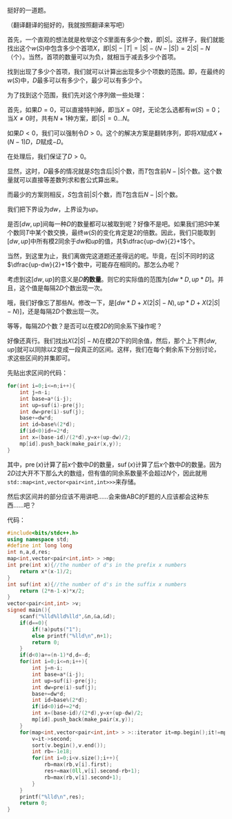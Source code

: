 挺好的一道题。

（翻译翻译的挺好的，我就按照翻译来写吧）

首先，一个直观的想法就是枚举这个$S$里面有多少个数，即$|S|$。这样子，我们就能找出这个$w(S)$中包含多少个首项$X$，即$|S|-|T|=|S|-(N-|S|)=2|S|-N$（个）。当然，首项的数量可以为负，就相当于减去多少个首项。

找到出现了多少个首项，我们就可以计算出出现多少个项数的范围。即，在最终的$w(S)$中，$D$最多可以有多少个，最少可以有多少个。

为了找到这个范围，我们先对这个序列做一些处理：

首先，如果$D=0$，可以直接特判掉，即当$X=0$时，无论怎么选都有$w(S)=0$；当$X\neq 0$时，共有$N+1$种方案，即$|S|=0\dots N$。

如果$D<0$，我们可以强制令$D>0$。这个的解决方案是翻转序列，即将$X$赋成$X+(N-1)D$，$D$赋成$-D$。

在处理后，我们保证了$D>0$。

显然，这时，$D$最多的情况就是$S$包含后$|S|$个数，而$T$包含前$N-|S|$个数。这个数量就可以直接等差数列求和套公式算出来。

而最少的方案则相反，$S$包含前$|S|$个数，而$T$包含后$N-|S|$个数。

我们把下界设为$dw$，上界设为$up$。

是否$[dw,up]$间每一种$D$的数量都可以被取到呢？好像不是吧。如果我们把$S$中某个数同$T$中某个数交换，最终$w(S)$的变化肯定是$2$的倍数。因此，我们只能取到$[dw,up]$中所有模$2$同余于$dw$和$up$的值，共$\dfrac{up-dw}{2}+1$个。

当然，到这里为止，我们离做完这道题还差得远的呢。毕竟，在$|S|$不同时的这$\dfrac{up-dw}{2}+1$个数中，可能存在相同的。那怎么办呢？

考虑到这$[dw,up]$的意义是$D$**的数量**。则它的实际值的范围为$[dw*D,up*D]$。并且，这个值是每隔$2D$个数出现一次。

哦，我们好像忘了那些$N$。修改一下，是$[dw*D+X(2|S|-N),up*D+X(2|S|-N)]$，还是每隔$2D$个数出现一次。

等等，每隔$2D$个数？是否可以在模$2D$的同余系下操作呢？

好像还真行。我们找出$X(2|S|-N)$在模$2D$下的同余值，然后，那个上下界$[dw,up]$就可以同除以$2$变成一段真正的区间。这样，我们在每个剩余系下分别讨论，求这些区间的并集即可。

先贴出求区间的代码：

```cpp
for(int i=0;i<=n;i++){
	int j=n-i;
	int base=a*(i-j);
	int up=suf(i)-pre(j);
	int dw=pre(i)-suf(j);
	base+=dw*d;
	int id=base%(2*d);
	if(id<0)id+=2*d;
	int x=(base-id)/(2*d),y=x+(up-dw)/2;
	mp[id].push_back(make_pair(x,y));
}
```
其中，$\operatorname{pre}(x)$计算了前$x$个数中$D$的数量，$\operatorname{suf}(x)$计算了后$x$个数中$D$的数量。因为$2D$过大开不下那么大的数组，但有值的同余系数量不会超过$N$个，因此就用 ```std::map<int,vector<pair<int,int>>>```来存储。

然后求区间并的部分应该不用讲吧……会来做ABC的F题的人应该都会这种东西……吧？

代码：

```cpp
#include<bits/stdc++.h>
using namespace std;
#define int long long
int n,a,d,res;
map<int,vector<pair<int,int> > >mp;
int pre(int x){//the number of d's in the prefix x numbers
	return x*(x-1)/2;
}
int suf(int x){//the number of d's in the suffix x numbers
	return (2*n-1-x)*x/2;
}
vector<pair<int,int> >v;
signed main(){
	scanf("%lld%lld%lld",&n,&a,&d);
	if(d==0){
		if(!a)puts("1");
		else printf("%lld\n",n+1);
		return 0;
	}
	if(d<0)a+=(n-1)*d,d=-d;
	for(int i=0;i<=n;i++){
		int j=n-i;
		int base=a*(i-j);
		int up=suf(i)-pre(j);
		int dw=pre(i)-suf(j);
		base+=dw*d;
		int id=base%(2*d);
		if(id<0)id+=2*d;
		int x=(base-id)/(2*d),y=x+(up-dw)/2;
		mp[id].push_back(make_pair(x,y));
	}
	for(map<int,vector<pair<int,int> > >::iterator it=mp.begin();it!=mp.end();it++){
		v=it->second;
		sort(v.begin(),v.end());
		int rb=-1e18;
		for(int i=0;i<v.size();i++){
			rb=max(rb,v[i].first);
			res+=max(0ll,v[i].second-rb+1);
			rb=max(rb,v[i].second+1);
		}
	}
	printf("%lld\n",res);
	return 0;
} 
```
